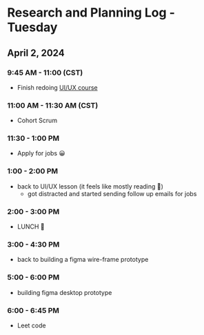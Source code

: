 # Research and Planning Log - Tuesday 

## April 2, 2024

### 9:45 AM - 11:00 (CST)

- Finish redoing [UI/UX course](https://www.codecademy.com/courses/intro-to-ui-ux/lessons/ui-and-ux-prototyping-with-figma/exercises/layers-panel)

### 11:00 AM - 11:30 AM (CST)

- Cohort Scrum

### 11:30 - 1:00 PM

- Apply for jobs 😀

### 1:00 - 2:00 PM

- back to UI/UX lesson (it feels like mostly reading 🫠)
  - got distracted and started sending follow up emails for jobs

### 2:00 - 3:00 PM

- LUNCH 🍔

### 3:00 - 4:30 PM

- back to building a figma wire-frame prototype

### 5:00 - 6:00 PM

- building figma desktop prototype

### 6:00 - 6:45 PM

- Leet code